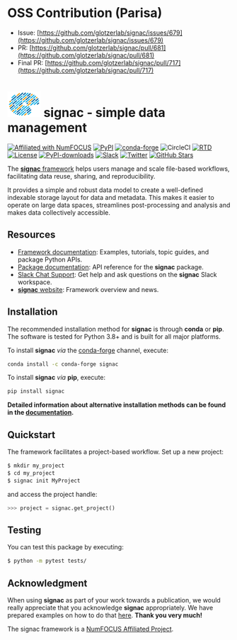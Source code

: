 # OSS Contribution (Parisa)

* Issue: [https://github.com/glotzerlab/signac/issues/679](https://github.com/glotzerlab/signac/issues/679)
* PR: [https://github.com/glotzerlab/signac/pull/681](https://github.com/glotzerlab/signac/pull/681)
* Final PR: [https://github.com/glotzerlab/signac/pull/717](https://github.com/glotzerlab/signac/pull/717)

# <img src="https://raw.githubusercontent.com/glotzerlab/signac/master/doc/images/palette-header.png" width="75" height="58"> signac - simple data management

[![Affiliated with NumFOCUS](https://img.shields.io/badge/NumFOCUS-affiliated%20project-orange.svg?style=flat&colorA=E1523D&colorB=007D8A)](https://numfocus.org/sponsored-projects/affiliated-projects)
[![PyPI](https://img.shields.io/pypi/v/signac.svg)](https://pypi.org/project/signac/)
[![conda-forge](https://img.shields.io/conda/vn/conda-forge/signac.svg?style=flat)](https://anaconda.org/conda-forge/signac)
![CircleCI](https://img.shields.io/circleci/project/github/glotzerlab/signac/master.svg)
[![RTD](https://img.shields.io/readthedocs/signac.svg?style=flat)](https://docs.signac.io)
[![License](https://img.shields.io/github/license/glotzerlab/signac.svg)](https://github.com/glotzerlab/signac/blob/master/LICENSE.txt)
[![PyPI-downloads](https://img.shields.io/pypi/dm/signac.svg?style=flat)](https://pypistats.org/packages/signac)
[![Slack](https://img.shields.io/badge/Slack-chat%20support-brightgreen.svg?style=flat&logo=slack)](https://signac.io/slack-invite/)
[![Twitter](https://img.shields.io/twitter/follow/signacdata?style=social)](https://twitter.com/signacdata)
[![GitHub Stars](https://img.shields.io/github/stars/glotzerlab/signac?style=social)](https://github.com/glotzerlab/signac/)

The [**signac** framework](https://signac.io) helps users manage and scale file-based workflows, facilitating data reuse, sharing, and reproducibility.

It provides a simple and robust data model to create a well-defined indexable storage layout for data and metadata.
This makes it easier to operate on large data spaces, streamlines post-processing and analysis and makes data collectively accessible.

## Resources

- [Framework documentation](https://docs.signac.io/):
  Examples, tutorials, topic guides, and package Python APIs.
- [Package documentation](https://docs.signac.io/projects/core/):
  API reference for the **signac** package.
- [Slack Chat Support](https://signac.io/slack-invite/):
  Get help and ask questions on the **signac** Slack workspace.
- [**signac** website](https://signac.io/):
  Framework overview and news.

## Installation

The recommended installation method for **signac** is through **conda** or **pip**.
The software is tested for Python 3.8+ and is built for all major platforms.

To install **signac** *via* the [conda-forge](https://conda-forge.github.io/) channel, execute:

```bash
conda install -c conda-forge signac
```

To install **signac** *via* **pip**, execute:

```bash
pip install signac
```

**Detailed information about alternative installation methods can be found in the [documentation](https://docs.signac.io/en/latest/installation.html).**

## Quickstart

The framework facilitates a project-based workflow.
Set up a new project:

```bash
$ mkdir my_project
$ cd my_project
$ signac init MyProject
```

and access the project handle:

```python
>>> project = signac.get_project()
```

## Testing

You can test this package by executing:

```bash
$ python -m pytest tests/
```

## Acknowledgment

When using **signac** as part of your work towards a publication, we would really appreciate that you acknowledge **signac** appropriately.
We have prepared examples on how to do that [here](https://docs.signac.io/en/latest/acknowledge.html).
**Thank you very much!**

The signac framework is a [NumFOCUS Affiliated Project](https://numfocus.org/sponsored-projects/affiliated-projects).
